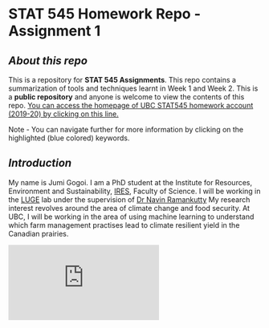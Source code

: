# STAT 545 Homework Repo - Assignment 1

## _About this repo_

This is a repository for **STAT 545 Assignments**. This repo contains a summarization of tools and techniques learnt in Week 1 and Week 2. 
This is a **public repository** and anyone is welcome to view the contents of this repo. 
[You can access the homepage of UBC STAT545 homework account (2019-20) by clicking on this line.](https://github.com/STAT545-UBC-hw-2019-20)

Note - You can navigate further for more information by clicking on the highlighted (blue colored) keywords.

## _Introduction_ 

My name is Jumi Gogoi. I am a PhD student at the Institute for Resources, Environment and Sustainability, [IRES](http://ires.ubc.ca/), Faculty of Science. 
I will be working in the [LUGE](http://www.ramankuttylab.com/) lab under the supervision of [Dr Navin Ramankutty](https://ires.ubc.ca/person/navin-ramankutty/) 
My research interest revolves around the area of climate change and food security. 
At UBC, I will be working in the area of using machine learning to understand which farm management practises lead to climate resilient 
yield in the Canadian prairies.

![Alt Text](https://www.facebook.com/photo.php?fbid=636379803490377&set=a.104049083390121&type=3&theater)
